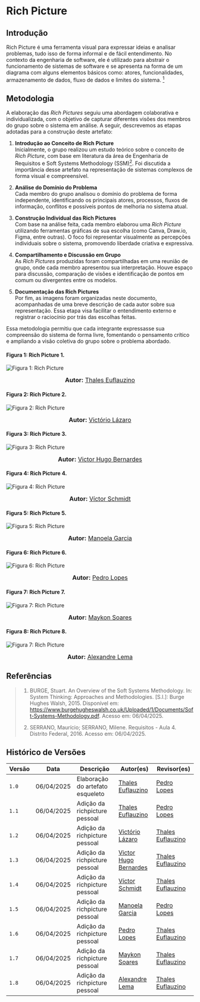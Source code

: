 # Rich Picture

## Introdução

Rich Picture é uma ferramenta visual para expressar ideias e analisar problemas, tudo isso de forma informal e de fácil entendimento. No contexto da engenharia de software, ele é utilizado para abstrair o funcionamento de sistemas de software e se apresenta na forma de um diagrama com alguns elementos básicos como: atores, funcionalidades, armazenamento de dados, fluxo de dados e limites do sistema. [<sup>1</sup>](#referências)

## Metodologia

A elaboração das *Rich Pictures* seguiu uma abordagem colaborativa e individualizada, com o objetivo de capturar diferentes visões dos membros do grupo sobre o sistema em análise. A seguir, descrevemos as etapas adotadas para a construção deste artefato:

1. **Introdução ao Conceito de Rich Picture**  
   Inicialmente, o grupo realizou um estudo teórico sobre o conceito de *Rich Picture*, com base em literatura da área de Engenharia de Requisitos e Soft Systems Methodology (SSM)[<sup>2</sup>](#referências). Foi discutida a importância desse artefato na representação de sistemas complexos de forma visual e compreensível.

2. **Análise do Domínio do Problema**  
   Cada membro do grupo analisou o domínio do problema de forma independente, identificando os principais atores, processos, fluxos de informação, conflitos e possíveis pontos de melhoria no sistema atual.

3. **Construção Individual das Rich Pictures**  
   Com base na análise feita, cada membro elaborou uma *Rich Picture* utilizando ferramentas gráficas de sua escolha (como Canva, Draw.io, Figma, entre outras). O foco foi representar visualmente as percepções individuais sobre o sistema, promovendo liberdade criativa e expressiva.

4. **Compartilhamento e Discussão em Grupo**  
   As *Rich Pictures* produzidas foram compartilhadas em uma reunião de grupo, onde cada membro apresentou sua interpretação. Houve espaço para discussão, comparação de visões e identificação de pontos em comum ou divergentes entre os modelos.

5. **Documentação das Rich Pictures**  
   Por fim, as imagens foram organizadas neste documento, acompanhadas de uma breve descrição de cada autor sobre sua representação. Essa etapa visa facilitar o entendimento externo e registrar o raciocínio por trás das escolhas feitas.

Essa metodologia permitiu que cada integrante expressasse sua compreensão do sistema de forma livre, fomentando o pensamento crítico e ampliando a visão coletiva do grupo sobre o problema abordado.

#### Figura 1: Rich Picture 1.

![Figura 1: Rich Picture](../assets/Thales_RichPicture%20-%20AgendaFCTE.jpg)

<div>
<font size="3"><p style="text-align: center"><b>Autor:</b> <a href="https://www.github.com/thaleseuflauzino">Thales Euflauzino</a></font></p>
</div>

#### Figura 2: Rich Picture 2.

![Figura 2: Rich Picture](../assets/rich_picture_victorio.png)

<div>
<font size="3"><p style="text-align: center"><b>Autor:</b> <a href="https://www.github.com/Victor-oss">Victório Lázaro</a></font></p>
</div>

#### Figura 3: Rich Picture 3.

![Figura 3: Rich Picture](../assets/victor_bernardes-rcp.png)

<div>
<font size="3"><p style="text-align: center"><b>Autor:</b> <a href="https://www.github.com/VHbernardes">Victor Hugo Bernardes</a></font></p>
</div>

#### Figura 4: Rich Picture 4.

![Figura 4: Rich Picture](../assets/Schmidt_RichPicture%20-%20AgendaFCTE.jpg)

<div>
<font size="3"><p style="text-align: center"><b>Autor:</b> <a href="https://www.github.com/moonshinerd">Víctor Schmidt</a></font></p>
</div>

#### Figura 5: Rich Picture 5.

![Figura 5: Rich Picture](../assets/Manoela-RichPicture.png)

<div>
<font size="3"><p style="text-align: center"><b>Autor:</b> <a href="https://www.github.com/manu-sgc">Manoela Garcia</a></font></p>
</div>

#### Figura 6: Rich Picture 6.

![Figura 6: Rich Picture](../assets/Pedro-RichPicture.png)

<div>
<font size="3"><p style="text-align: center"><b>Autor:</b> <a href="https://www.github.com/pLopess">Pedro Lopes</a></font></p>
</div>

#### Figura 7: Rich Picture 7.

![Figura 7: Rich Picture](../assets/Maykon-RichPicture.png)

<div>
<font size="3"><p style="text-align: center"><b>Autor:</b> <a href="https://www.github.com/maykjuso">Maykon Soares</a></font></p>

#### Figura 8: Rich Picture 8.

![Figura 7: Rich Picture](../assets/Alexandre-RichPicture.jpg)
<div>
<font size="3"><p style="text-align: center"><b>Autor:</b> <a href="https://www.github.com/AlexandreLJr">Alexandre Lema</a></font></p>

</div>

## Referências

> 1. BURGE, Stuart. An Overview of the Soft Systems Methodology. In: System Thinking: Approaches and Methodologies. [S.l.]: Burge Hughes Walsh, 2015. Disponível em: https://www.burgehugheswalsh.co.uk/Uploaded/1/Documents/Soft-Systems-Methodology.pdf​. Acesso em: 06/04/2025.
>
> 2. SERRANO, Maurício; SERRANO, Milene. Requisitos - Aula 4. Distrito Federal, 2016. Acesso em: 06/04/2025.
> 

## Histórico de Versões

Versão  | Data | Descrição | Autor(es) | Revisor(es)
-------- | ------ | ------ | ---------- | ----------
`1.0` | 06/04/2025 | Elaboração do artefato esqueleto | [Thales Euflauzino](https://github.com/thaleseuflauzino) | [Pedro Lopes](https://github.com/pLopess) |
`1.1` | 06/04/2025 | Adição da richpicture pessoal | [Thales Euflauzino](https://github.com/thaleseuflauzino) | [Pedro Lopes](https://github.com/pLopess) |
`1.2` | 06/04/2025 | Adição da richpicture pessoal | [Victório Lázaro](https://github.com/Victor-oss) | [Thales Euflauzino](https://github.com/thaleseuflauzino) |
`1.3` | 06/04/2025 | Adição da richpicture pessoal | [Victor Hugo Bernardes](https://github.com/VHbernardes) | [Thales Euflauzino](https://github.com/thaleseuflauzino) |
`1.4` | 06/04/2025 | Adição da richpicture pessoal | [Víctor Schmidt](https://github.com/moonshinerd) | [Thales Euflauzino](https://github.com/thaleseuflauzino) |
`1.5` | 06/04/2025 | Adição da richpicture pessoal | [Manoela Garcia](https://github.com/manu-sgc) | [Pedro Lopes](https://github.com/pLopess) |
`1.6` | 06/04/2025 | Adição da richpicture pessoal | [Pedro Lopes](https://github.com/pLopess) |[Thales Euflauzino](https://github.com/thaleseuflauzino) |
`1.7` | 06/04/2025 | Adição da richpicture pessoal | [Maykon Soares](https://github.com/maykjuso) | [Thales Euflauzino](https://github.com/thaleseuflauzino)|
`1.8` | 06/04/2025 | Adição da richpicture pessoal | [Alexandre Lema](https://github.com/AlexandreLJr) |[Thales Euflauzino](https://github.com/thaleseuflauzino) |

